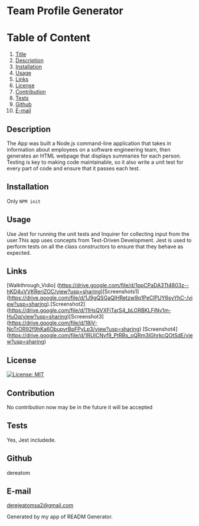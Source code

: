 # Team Profile Generator
  
  # Table of Content
  1. [Title](#Title)
  2. [Description](#Description)
  3. [Installation](#Installation)
  4. [Usage](#Usage)
  5. [Links](#Links)
  6. [License](#License)
  7. [Contribution](#Contribution)
  8. [Tests](#Tests)
  9. [Github](#Github)
  10. [E-mail](#Email)  
  
  ## Description
  The App was built a Node.js command-line application that takes in information about employees on a software engineering team, then generates an HTML webpage that displays summaries for each person. Testing is key to making code maintainable, so it also write a unit test for every part of code and ensure that it passes each test.
  
  ## Installation
  Only `NPM init`
  
  ## Usage
  Use Jest for running the unit tests and Inquirer for collecting input from the user.This app uses concepts from Test-Driven Development. Jest is used to perform tests on all the class constructors to ensure that they behave as expected.

  ## Links
  [Walkthrough_Vidio] (https://drive.google.com/file/d/1ppCPaDA3Tt4803z--hKD4uVVKReriZOC/view?usp=sharing)[Screenshots1] (https://drive.google.com/file/d/1J9gQSGaQIHRetzw9q1PeClPUY6syYhC-/view?usp=sharing).[Screenshot2] (https://drive.google.com/file/d/11HsQVXFiTarS4_bLORBKLFiNv1m-HuOq/view?usp=sharing)[Screenshot3] (https://drive.google.com/file/d/18jV-NoTrOR92f9hKa6ObupvrBpFPyLp3/view?usp=sharing) [Screenshot4] (https://drive.google.com/file/d/1RUICNvf9_PtRBs_oQRm3IGhrkcQOtSdE/view?usp=sharing)
  
  ## License
  [![License: MIT](https://img.shields.io/badge/License-MIT-yellow.svg)](https://opensource.org/licenses/MIT)
  
  ## Contribution
  No contribution now may be in the future it will be accepted
  
  ## Tests
  Yes, Jest includede.
  
  ## Github
  dereatom
  
  ## E-mail
  derejeatomsa2@gmail.com

  Generated by my app of READM Generator.